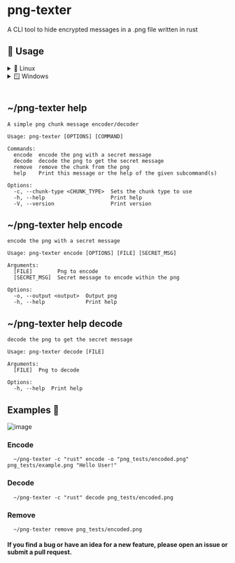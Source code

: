 # png-texter
A CLI tool to hide encrypted messages in a .png file written in rust
   
## 👾 Usage 
<details>
<summary> 🐧 Linux </summary>
<p>

```bash
   ~/png-texter help
```

</p>
</details>
<details>
<summary> 🪟 Windows </summary>
<p>

```bash
   C:\png-texter.exe help
```

</p>
</details>

</br>

## ~/png-texter help
```
A simple png chunk message encoder/decoder

Usage: png-texter [OPTIONS] [COMMAND]

Commands:
  encode  encode the png with a secret message
  decode  decode the png to get the secret message
  remove  remove the chunk from the png
  help    Print this message or the help of the given subcommand(s)

Options:
  -c, --chunk-type <CHUNK_TYPE>  Sets the chunk type to use
  -h, --help                     Print help
  -V, --version                  Print version
```

## ~/png-texter help encode


```
encode the png with a secret message

Usage: png-texter encode [OPTIONS] [FILE] [SECRET_MSG]

Arguments:
  [FILE]        Png to encode
  [SECRET_MSG]  Secret message to encode within the png

Options:
  -o, --output <output>  Output png
  -h, --help             Print help
```

## ~/png-texter help decode
```
decode the png to get the secret message

Usage: png-texter decode [FILE]

Arguments:
  [FILE]  Png to decode

Options:
  -h, --help  Print help

```

## Examples 🔬


![image](https://user-images.githubusercontent.com/65186979/218119450-3970c6d7-b7ac-4908-be7b-6490e560ce04.png)


### Encode

      ~/png-texter -c "rust" encode -o "png_tests/encoded.png"  png_tests/example.png "Hello User!"

### Decode

      ~/png-texter -c "rust" decode png_tests/encoded.png
      
### Remove
      
      ~/png-texter remove png_tests/encoded.png


#### If you find a bug or have an idea for a new feature, please open an issue or submit a pull request.

